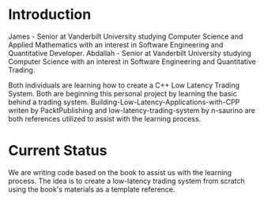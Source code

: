 # Introduction
James - Senior at Vanderbilt University studying Computer Science and Applied Mathematics with an interest in Software Engineering and Quantitative Developer. 
Abdallah - Senior at Vanderbilt University studying Computer Science with an interest in Software Engineering and Quantitative Trading. 

Both individuals are learning how to create a C++ Low Latency Trading System. Both are beginning this personal project by learning the basic behind a trading system. Building-Low-Latency-Applications-with-CPP writen by PacktPublishing and low-latency-trading-system by n-saurino are both references utilized to assist with the learning process. 

# Current Status
We are writing code based on the book to assist us with the learning process. The idea is to create a low-latency trading system from scratch using the book's materials as a template reference. 
